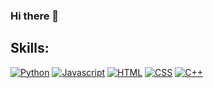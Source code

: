 ### Hi there 👋

<!--
**Fisherman386/fisherman386** is a ✨ _special_ ✨ repository because its `README.md` (this file) appears on your GitHub profile.

Here are some ideas to get you started:

- 🔭 I’m currently working on ...
- 🌱 I’m currently learning ...
- 👯 I’m looking to collaborate on ...
- 🤔 I’m looking for help with ...
- 💬 Ask me about ...
- 📫 How to reach me: ...
- 😄 Pronouns: ...
- ⚡ Fun fact: ...
-->

## Skills:
[![Python](https://img.shields.io/badge/python-999999?style=for-the-badge&logo=python&logoColor=white&labelColor=101010)]()
[![Javascript](https://img.shields.io/badge/javascript-999999?style=for-the-badge&logo=javascript&logoColor=white&labelColor=101010)]()
[![HTML](https://img.shields.io/badge/html-999999?style=for-the-badge&logo=html&logoColor=white&labelColor=101010)]()
[![CSS](https://img.shields.io/badge/css-999999?style=for-the-badge&logo=css&logoColor=white&labelColor=101010)]()
[![C++](https://img.shields.io/badge/c++-999999?style=for-the-badge&logo=c++&logoColor=white&labelColor=101010)]()
